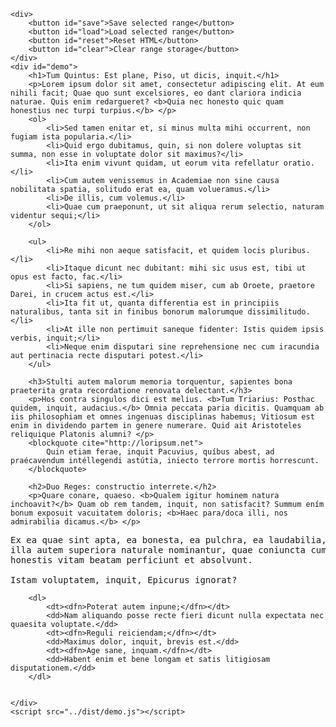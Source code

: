     <div>
        <button id="save">Save selected range</button>
        <button id="load">Load selected range</button>
        <button id="reset">Reset HTML</button>
        <button id="clear">Clear range storage</button>
    </div>
    <div id="demo">
        <h1>Tum Quintus: Est plane, Piso, ut dicis, inquit.</h1>
        <p>Lorem ipsum dolor sit amet, consectetur adipiscing elit. At eum nihili facit; Quae quo sunt excelsiores, eo dant clariora indicia naturae. Quis enim redargueret? <b>Quia nec honesto quic quam honestius nec turpi turpius.</b> </p>
        <ol>
            <li>Sed tamen enitar et, si minus multa mihi occurrent, non fugiam ista popularia.</li>
            <li>Quid ergo dubitamus, quin, si non dolere voluptas sit summa, non esse in voluptate dolor sit maximus?</li>
            <li>Ita enim vivunt quidam, ut eorum vita refellatur oratio.</li>
            <li>Cum autem venissemus in Academiae non sine causa nobilitata spatia, solitudo erat ea, quam volueramus.</li>
            <li>De illis, cum volemus.</li>
            <li>Quae cum praeponunt, ut sit aliqua rerum selectio, naturam videntur sequi;</li>
        </ol>

        <ul>
            <li>Re mihi non aeque satisfacit, et quidem locis pluribus.</li>
            <li>Itaque dicunt nec dubitant: mihi sic usus est, tibi ut opus est facto, fac.</li>
            <li>Si sapiens, ne tum quidem miser, cum ab Oroete, praetore Darei, in crucem actus est.</li>
            <li>Ita fit ut, quanta differentia est in principiis naturalibus, tanta sit in finibus bonorum malorumque dissimilitudo.</li>
            <li>At ille non pertimuit saneque fidenter: Istis quidem ipsis verbis, inquit;</li>
            <li>Neque enim disputari sine reprehensione nec cum iracundia aut pertinacia recte disputari potest.</li>
        </ul>

        <h3>Stulti autem malorum memoria torquentur, sapientes bona praeterita grata recordatione renovata delectant.</h3>
        <p>Hos contra singulos dici est melius. <b>Tum Triarius: Posthac quidem, inquit, audacius.</b> Omnia peccata paria dicitis. Quamquam ab iis philosophiam et omnes ingenuas disciplinas habemus; Vitiosum est enim in dividendo partem in genere numerare. Quid ait Aristoteles reliquique Platonis alumni? </p>
        <blockquote cite="http://loripsum.net">
            Quin etiam ferae, inquit Pacuvius, quíbus abest, ad praécavendum intéllegendi astútia, iniecto terrore mortis horrescunt.
        </blockquote>

        <h2>Duo Reges: constructio interrete.</h2>
        <p>Quare conare, quaeso. <b>Qualem igitur hominem natura inchoavit?</b> Quam ob rem tandem, inquit, non satisfacit? Summum ením bonum exposuit vacuitatem doloris; <b>Haec para/doca illi, nos admirabilia dicamus.</b> </p>
<pre>Ex ea quae sint apta, ea bonesta, ea pulchra, ea laudabilia,
illa autem superiora naturale nominantur, quae coniuncta cum
honestis vitam beatam perficiunt et absolvunt.

Istam voluptatem, inquit, Epicurus ignorat?
</pre>

        <dl>
            <dt><dfn>Poterat autem inpune;</dfn></dt>
            <dd>Nam aliquando posse recte fieri dicunt nulla expectata nec quaesita voluptate.</dd>
            <dt><dfn>Reguli reiciendam;</dfn></dt>
            <dd>Maximus dolor, inquit, brevis est.</dd>
            <dt><dfn>Age sane, inquam.</dfn></dt>
            <dd>Habent enim et bene longam et satis litigiosam disputationem.</dd>
        </dl>


    </div>
    <script src="../dist/demo.js"></script>
